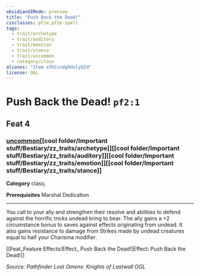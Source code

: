 ```yaml
---
obsidianUIMode: preview
title: "Push Back the Dead!"
cssclasses: pf2e,pf2e-spell
tags:
  - trait/archetype
  - trait/auditory
  - trait/emotion
  - trait/stance
  - trait/uncommon
  - category/class
aliases: "Item.sShCsndghHslyQId"
license: OGL
---
```

# Push Back the Dead! `pf2:1`
## Feat 4
### [uncommon](cool%20folder/Important%20stuff/Bestiary/zz_traits/uncommon.md "Uncommon Rarity Trait")[[cool folder/Important stuff/Bestiary/zz_traits/archetype]][[cool folder/Important stuff/Bestiary/zz_traits/auditory]][[cool folder/Important stuff/Bestiary/zz_traits/emotion]][[cool folder/Important stuff/Bestiary/zz_traits/stance]]

**Category** class; 



**Prerequisites** Marshal Dedication
* * *
You call to your ally and strengthen their resolve and abilities to defend against the horrific tricks undead bring to bear. The ally gains a +2 circumstance bonus to saves against effects originating from undead. It also gains resistance to damage from Strikes made by undead creatures equal to half your Charisma modifier.

[[Feat_Feature Effects/Effect_ Push Back the Dead!|Effect: Push Back the Dead!]]

*Source: Pathfinder Lost Omens: Knights of Lastwall*
*OGL*